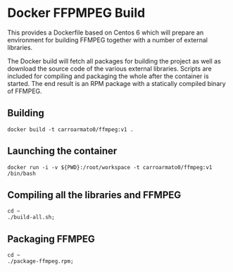 # Docker FFPMPEG Build

This provides a Dockerfile based on Centos 6 which will prepare an environment for building FFMPEG together with a number of external libraries.

The Docker build will fetch all packages for building the project as well as download the source code of the various external libraries.
Scripts are included for compiling and packaging the whole after the container is started.
The end result is an RPM package with a statically compiled binary of FFMPEG.

## Building
```
docker build -t carroarmato0/ffmpeg:v1 .
```

## Launching the container
```
docker run -i -v ${PWD}:/root/workspace -t carroarmato0/ffmpeg:v1 /bin/bash
```

## Compiling all the libraries and FFMPEG
```
cd ~
./build-all.sh;
```

## Packaging FFMPEG
```
cd ~
./package-ffmpeg.rpm;
```
